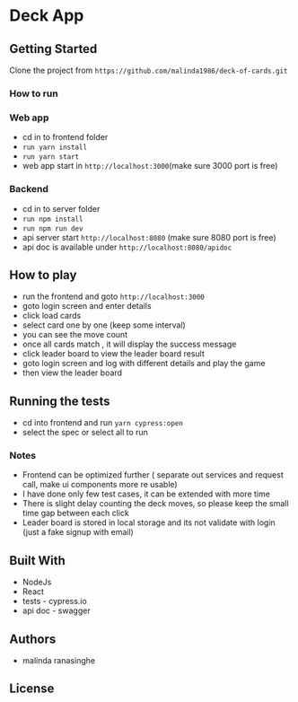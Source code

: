 # Deck App

## Getting Started

Clone the project from ``https://github.com/malinda1986/deck-of-cards.git``


### How to run


### Web app
 - cd in to frontend folder
 - ```run yarn install```
 - ```run yarn start```
 - web app start in ```http://localhost:3000```(make sure 3000 port is free)

 ### Backend 
 - cd in to server folder
 - ```run npm install```
 - ```run npm run dev ```
 - api server start ```http://localhost:8080``` (make sure 8080 port is free)
 - api doc is available under ```http://localhost:8080/apidoc```

## How to play
 - run the frontend and goto ```http://localhost:3000```
 - goto login screen and enter details
 - click load cards 
 - select card one by one (keep some interval)
 - you can see the move count
 - once all cards match , it will display the success message
 - click leader board to view the leader board result
 - goto login screen and log with different details and play the game
 - then view the leader board
## Running the tests

 - cd into frontend and run `yarn cypress:open`
 - select the spec or select all to run


### Notes
- Frontend can be optimized further ( separate out services and request call, make ui components more re usable)
- I have done only few test cases, it can be extended with more time
- There is slight delay counting the deck moves, so please keep the small time gap between each click
- Leader board is stored in local storage and its not validate with login (just a fake signup with email)

## Built With
- NodeJs
- React 
- tests - cypress.io
- api doc - swagger


## Authors
- malinda ranasinghe
## License














































































































































































































































































































































































































































































































































































































































































































































































































































































































































































































































































































































































































































































































































































































































































































































































































































































































































































































































































































































































































































